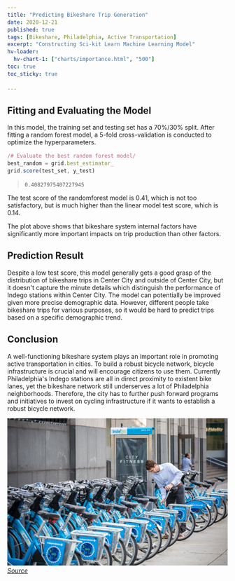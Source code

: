 ```yaml
---
title: "Predicting Bikeshare Trip Generation"
date: 2020-12-21
published: true
tags: [Bikeshare, Philadelphia, Active Transportation]
excerpt: "Constructing Sci-kit Learn Machine Learning Model"
hv-loader:
  hv-chart-1: ["charts/importance.html", "500"]
toc: true
toc_sticky: true

---
```



## Fitting and Evaluating the Model

In this model, the training set and testing set has a 70%/30% split. After fitting a random forest model, a 5-fold cross-validation is conducted to optimize the hyperparameters.

```javascript
/# Evaluate the best random forest model/
best_random = grid.best_estimator_
grid.score(test_set, y_test)
```
> `0.40827975407227945`

The test score of the randomforest model is 0.41, which is not too satisfactory, but is much higher than the linear model test score, which is 0.14.

<div id="hv-chart-1"></div>

The plot above shows that bikeshare system internal factors have significantly more important impacts on trip production than other factors.


## Prediction Result


Despite a low test score, this model generally gets a good grasp of the distribution of bikeshare trips in Center City and outside of Center City, but it doesn't capture the minute details which distinguish the performance of Indego stations within Center City. The model can potentially be improved given more precise demographic data. However, different people take bikeshare trips for various purposes, so it would be hard to predict trips based on a specific demographic trend. 


## Conclusion

A well-functioning bikeshare system plays an important role in promoting active transportation in cities. To build a robust bicycle network, bicycle infrastructure is crucial and will encourage citizens to use them. Currently Philadelphia's Indego stations are all in direct proximity to existent bike lanes, yet the bikeshare network still underserves a lot of Philadelphia neighborhoods. Therefore, the city has to further push forward programs and initiatives to invest on cycling infrastructure if it wants to establish a robust bicycle network.

![indego_photo](https://raw.githubusercontent.com/chelsang/MUSA550-final/master/assets/images/indego_photo.jpg)
*[Source](https://www.phillyvoice.com/indego-bike-share-philadelphia-rate-increase-spring-minimum-age/)*

